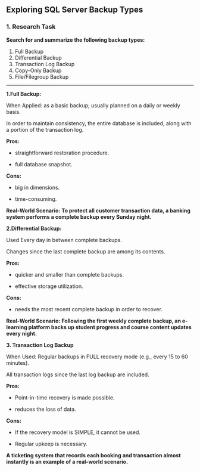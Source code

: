 ## Exploring SQL Server Backup Types

### 1. Research Task
**Search for and summarize the following backup types:**

1. Full Backup 
2. Differential Backup 
3. Transaction Log Backup 
4. Copy-Only Backup 
5. File/Filegroup Backup

 ---------------

 **1.Full Backup:**

 When Applied:  as a basic backup; usually planned on a daily or weekly basis.

 In order to maintain consistency, the entire database is included, along with a portion of the transaction log.

 **Pros:**

 - straightforward restoration procedure.

 - full database snapshot.

 **Cons:**

 - big in dimensions.

 - time-consuming.

 **Real-World Scenario: To protect all customer transaction data, a banking system performs a complete backup every Sunday night.**


 **2.Differential Backup:**

 Used Every day in between complete backups.

 Changes since the last complete backup are among its contents.

  **Pros:**

 - quicker and smaller than complete backups.

 - effective storage utilization.

 **Cons:**

 - needs the most recent complete backup in order to recover.

 **Real-World Scenario: Following the first weekly complete backup, an e-learning platform backs up student progress and course content updates every night.**


 **3. Transaction Log Backup**

 When Used: Regular backups in FULL recovery mode (e.g., every 15 to 60 minutes).

 All transaction logs since the last log backup are included.

**Pros:**

 - Point-in-time recovery is made possible.

 - reduces the loss of data.

 **Cons:**

 - If the recovery model is SIMPLE, it cannot be used.

 - Regular upkeep is necessary.

 **A ticketing system that records each booking and transaction almost instantly is an example of a real-world scenario.**